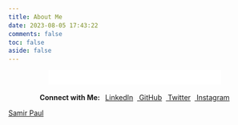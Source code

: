 ```yaml
---
title: About Me
date: 2023-08-05 17:43:22
comments: false
toc: false
aside: false
---
```


 
<p align="center"><a href="#"><img  alt="Welcome" src="/assets/img/welcome.svg" width="345px" height="29px" loading="lazy" /></a></p>

 
<!-- Font awesome social icons -->
<p align="center"><b>Connect with Me: &nbsp;</b> <a href="https://www.linkedin.com/in/SamirPaul"><i class="fab fa-linkedin"></i> LinkedIn</a>&nbsp;&nbsp;<a href="https://github.com/SamirPaul1"><i class="fab fa-github"></i> GitHub</a>&nbsp;&nbsp;<a href="https://twitter.com/SamirPaulb"><i class="fab fa-twitter"></i> Twitter</a>&nbsp;&nbsp;<a href="https://instagram.com/SamirPaulb"><i class="fab fa-instagram"></i> Instagram</a></p>



<div class="badge-base LI-profile-badge" data-locale="en_US" data-size="large" data-theme="light" data-type="HORIZONTAL" data-vanity="samirpaul" data-version="v1"><a class="badge-base__link LI-simple-link" href="https://in.linkedin.com/in/samirpaul?trk=profile-badge">Samir Paul</a></div>
              

<script src="https://platform.linkedin.com/badges/js/profile.js" async defer type="text/javascript"></script>
              